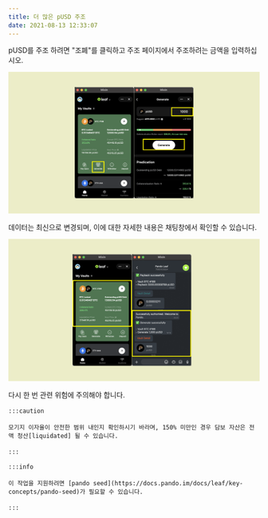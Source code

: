 ```yaml
---
title: 더 많은 pUSD 주조
date: 2021-08-13 12:33:07
---
```


pUSD를 주조 하려면 "조폐"를 클릭하고 주조 페이지에서 주조하려는 금액을 입력하십시오.

![](../assets/leaf-generate-p1.png)

데이터는 최신으로 변경되며, 이에 대한 자세한 내용은 채팅창에서 확인할 수 있습니다.

![](../assets/leaf-generate-p2.png)


다시 한 번 관련 위험에 주의해야 합니다.

````mdx-code-block
:::caution

모기지 이자율이 안전한 범위 내인지 확인하시기 바라며, 150% 미만인 경우 담보 자산은 전액 청산[liquidated] 될 수 있습니다.

:::
````

````mdx-code-block
:::info

이 작업을 지원하려면 [pando seed](https://docs.pando.im/docs/leaf/key-concepts/pando-seed)가 필요할 수 있습니다.

:::
````
